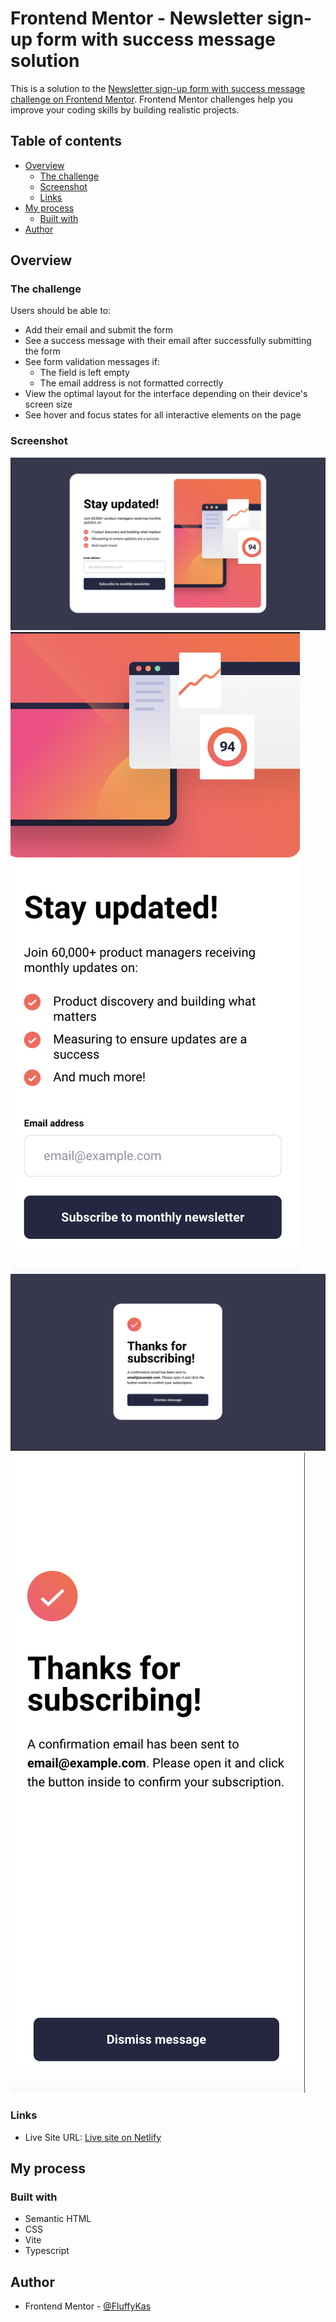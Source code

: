 # Frontend Mentor - Newsletter sign-up form with success message solution

This is a solution to the [Newsletter sign-up form with success message challenge on Frontend Mentor](https://www.frontendmentor.io/challenges/newsletter-signup-form-with-success-message-3FC1AZbNrv). Frontend Mentor challenges help you improve your coding skills by building realistic projects.

## Table of contents

- [Overview](#overview)
  - [The challenge](#the-challenge)
  - [Screenshot](#screenshot)
  - [Links](#links)
- [My process](#my-process)
  - [Built with](#built-with)
- [Author](#author)

## Overview

### The challenge

Users should be able to:

- Add their email and submit the form
- See a success message with their email after successfully submitting the form
- See form validation messages if:
  - The field is left empty
  - The email address is not formatted correctly
- View the optimal layout for the interface depending on their device's screen size
- See hover and focus states for all interactive elements on the page

### Screenshot

![](/src/screenshots/subscription-page-desktop.png)
![](/src/screenshots/subscription-page-mobile.png)
![](/src/screenshots/success-page-desktop.png)
![](/src/screenshots/success-page-mobile.png)

### Links

- Live Site URL: [Live site on Netlify](https://fem-newsletter-signup.netlify.app/)

## My process

### Built with

- Semantic HTML
- CSS
- Vite
- Typescript

## Author

- Frontend Mentor - [@FluffyKas](https://www.frontendmentor.io/profile/FluffyKas)
